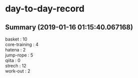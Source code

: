 # day-to-day-record  
## Summary  (2019-01-16 01:15:40.067168)  
basket : 10  
core-training : 4  
hatena : 2  
jump-rope : 5  
qiita : 0  
strech : 12  
work-out : 2  
